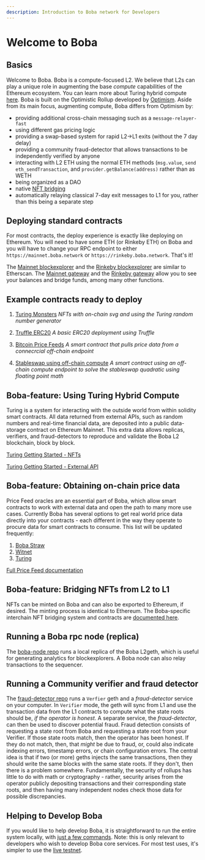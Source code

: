 ```yaml
---
description: Introduction to Boba network for Developers
---
```


# Welcome to Boba

## Basics

Welcome to Boba. Boba is a compute-focused L2. We believe that L2s can play a unique role in augmenting the base _compute_ capabilities of the Ethereum ecosystem. You can learn more about Turing hybrid compute [here](../../packages/boba/turing/README.md). Boba is built on the Optimistic Rollup developed by [Optimism](https://optimism.io). Aside from its main focus, augmenting compute, Boba differs from Optimism by:

  * providing additional cross-chain messaging such as a `message-relayer-fast`
  * using different gas pricing logic
  * providing a swap-based system for rapid L2->L1 exits (without the 7 day delay)
  * providing a community fraud-detector that allows transactions to be independently verified by anyone
  * interacting with L2 ETH using the normal ETH methods (`msg.value`, `send eth_sendTransaction`, and `provider.getBalance(address)` rather than as WETH
  * being organized as a DAO
  * native [NFT bridging](../../boba_documentation/developer/nft-bridge.md)
  * automatically relaying classical 7-day exit messages to L1 for you, rather than this being a separate step

## Deploying standard contracts

For most contracts, the deploy experience is exactly like deploying on Ethereum. You will need to have some ETH (or Rinkeby ETH) on Boba and you will have to change your RPC endpoint to either `https://mainnet.boba.network` or `https://rinkeby.boba.network`. That's it!

The [Mainnet blockexplorer](https://blockexplorer.boba.network) and the [Rinkeby blockexplorer](https://blockexplorer.rinkeby.boba.network) are similar to Etherscan. The [Mainnet gateway](https://gateway.boba.network) and the [Rinkeby gateway](https://gateway.rinkeby.boba.network) allow you to see your balances and bridge funds, among many other functions.

## Example contracts ready to deploy

1. [Turing Monsters](../../boba_community/turing-monsters/README.md) _NFTs with on-chain svg and using the Turing random number generator_

2. [Truffle ERC20](../../boba_examples/truffle-erc20/README.md) _A basic ERC20 deployment using Truffle_

3. [Bitcoin Price Feeds](../../packages/boba/turing/test/005_lending.ts) _A smart contract that pulls price data from a connecrcial off-chain endpoint_

4. [Stableswap using off-chain compute](../../packages/boba/turing/test/003_stable_swap.ts) _A smart contract using an off-chain compute endpoint to solve the stableswap quadratic using floating point math_

## Boba-feature: Using Turing Hybrid Compute

Turing is a system for interacting with the outside world from within solidity smart contracts. All data returned from external APIs, such as random numbers and real-time financial data, are deposited into a public data-storage contract on Ethereum Mainnet. This extra data allows replicas, verifiers, and fraud-detectors to reproduce and validate the Boba L2 blockchain, block by block.

[Turing Getting Started - NFTs](../../packages/boba/turing/README.md#feature-highlight-1-using-turing-to-mint-an-nft-with-256-random-attributes-in-a-single-transaction)

[Turing Getting Started - External API](../../packages/boba/turing/README.md#feature-highlight-2-using-turing-to-access-real-time-trading-data-from-within-your-solidity-smart-contract)

## Boba-feature: Obtaining on-chain price data

Price Feed oracles are an essential part of Boba, which allow smart contracts to work with external data and open the path to many more use cases. Currently Boba has several options to get real world price data directly into your contracts - each different in the way they operate to procure data for smart contracts to consume. This list will be updated frequently:

1. [Boba Straw](../../boba_examples/boba-straw/README.md)
2. [Witnet](https://docs.witnet.io/ethereum/price-feeds/)
3. [Turing](../../packages/boba/turing/README.md)

[Full Price Feed documentation](../../boba_documentation/price-feeds.md)

## Boba-feature: Bridging NFTs from L2 to L1

NFTs can be minted on Boba and can also be exported to Ethereum, if desired. The minting process is identical to Ethereum. The Boba-specific interchain NFT bridging system and contracts are [documented here](../../boba_documentation/developer/nft-bridge.md).

## Running a Boba rpc node (replica)

The [boba-node repo](../../boba_community/boba-node/README.md) runs a local replica of the Boba L2geth, which is useful for generating analytics for blockexplorers. A Boba node can also relay transactions to the sequencer.

## Running a Community verifier and fraud detector

The [fraud-detector repo](../../boba_community/fraud-detector/README.md) runs a `Verfier` geth and a *fraud-detector* service on your computer. In `Verifier` mode, the geth will sync from L1 and use the transaction data from the L1 contracts to compute what the state roots should be, *if the operator is honest*. A separate service, the *fraud-detector*, can then be used to discover potential fraud. Fraud detection consists of requesting a state root from Boba and requesting a state root from your Verifier. If those state roots match, then the operator has been honest. If they do not match, then, that _might_ be due to fraud, or, could also indicate indexing errors, timestamp errors, or chain configuration errors. The central idea is that if two (or more) geths injects the same transactions, then they should write the same blocks with the same state roots. If they don't, then there is a problem somewhere. Fundamentally, the security of rollups has little to do with math or cryptography - rather, security arises from the operator publicly depositing transactions and their corresponding state roots, and then having many independent nodes check those data for possible discrepancies.

## Helping to Develop Boba

If you would like to help develop Boba, it is straightforward to run the entire system locally, with [just a few commands](../../boba_documentation/local-stack.md). Note: this is only relevant to developers who wish to develop Boba core services. For most test uses, it's simpler to use the [live testnet](https://rinkeby.boba.network).








